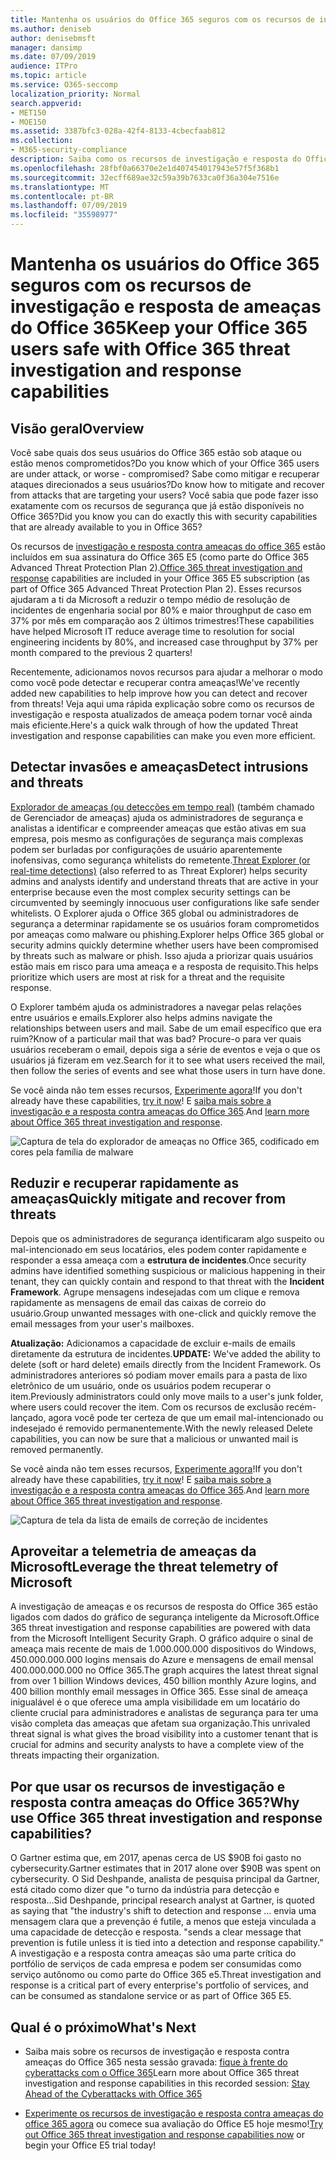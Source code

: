 ```yaml
---
title: Mantenha os usuários do Office 365 seguros com os recursos de investigação e resposta de ameaças do Office 365
ms.author: deniseb
author: denisebmsft
manager: dansimp
ms.date: 07/09/2019
audience: ITPro
ms.topic: article
ms.service: O365-seccomp
localization_priority: Normal
search.appverid:
- MET150
- MOE150
ms.assetid: 3387bfc3-028a-42f4-8133-4cbecfaab812
ms.collection:
- M365-security-compliance
description: Saiba como os recursos de investigação e resposta do Office 365 podem ajudar sua organização a detectar invasões e ameaças, e reduzir rapidamente e recuperar contra ameaças.
ms.openlocfilehash: 28fbf0a66370e2e1d407454017943e57f5f368b1
ms.sourcegitcommit: 32ecff689ae32c59a39b7633ca0f36a304e7516e
ms.translationtype: MT
ms.contentlocale: pt-BR
ms.lasthandoff: 07/09/2019
ms.locfileid: "35598977"
---
```

# <a name="keep-your-office-365-users-safe-with-office-365-threat-investigation-and-response-capabilities"></a><span data-ttu-id="dda63-103">Mantenha os usuários do Office 365 seguros com os recursos de investigação e resposta de ameaças do Office 365</span><span class="sxs-lookup"><span data-stu-id="dda63-103">Keep your Office 365 users safe with Office 365 threat investigation and response capabilities</span></span>

## <a name="overview"></a><span data-ttu-id="dda63-104">Visão geral</span><span class="sxs-lookup"><span data-stu-id="dda63-104">Overview</span></span>

<span data-ttu-id="dda63-105">Você sabe quais dos seus usuários do Office 365 estão sob ataque ou estão menos comprometidos?</span><span class="sxs-lookup"><span data-stu-id="dda63-105">Do you know which of your Office 365 users are under attack, or worse - compromised?</span></span> <span data-ttu-id="dda63-106">Sabe como mitigar e recuperar ataques direcionados a seus usuários?</span><span class="sxs-lookup"><span data-stu-id="dda63-106">Do know how to mitigate and recover from attacks that are targeting your users?</span></span> <span data-ttu-id="dda63-107">Você sabia que pode fazer isso exatamente com os recursos de segurança que já estão disponíveis no Office 365?</span><span class="sxs-lookup"><span data-stu-id="dda63-107">Did you know you can do exactly this with security capabilities that are already available to you in Office 365?</span></span> 
  
<span data-ttu-id="dda63-108">Os recursos de [investigação e resposta contra ameaças do office 365](office-365-ti.md) estão incluídos em sua assinatura do Office 365 E5 (como parte do Office 365 Advanced Threat Protection Plan 2).</span><span class="sxs-lookup"><span data-stu-id="dda63-108">[Office 365 threat investigation and response](office-365-ti.md) capabilities are included in your Office 365 E5 subscription (as part of Office 365 Advanced Threat Protection Plan 2).</span></span> <span data-ttu-id="dda63-109">Esses recursos ajudaram a ti da Microsoft a reduzir o tempo médio de resolução de incidentes de engenharia social por 80% e maior throughput de caso em 37% por mês em comparação aos 2 últimos trimestres!</span><span class="sxs-lookup"><span data-stu-id="dda63-109">These capabilities have helped Microsoft IT reduce average time to resolution for social engineering incidents by 80%, and increased case throughput by 37% per month compared to the previous 2 quarters!</span></span> 

<span data-ttu-id="dda63-110">Recentemente, adicionamos novos recursos para ajudar a melhorar o modo como você pode detectar e recuperar contra ameaças!</span><span class="sxs-lookup"><span data-stu-id="dda63-110">We've recently added new capabilities to help improve how you can detect and recover from threats!</span></span> <span data-ttu-id="dda63-111">Veja aqui uma rápida explicação sobre como os recursos de investigação e resposta atualizados de ameaça podem tornar você ainda mais eficiente.</span><span class="sxs-lookup"><span data-stu-id="dda63-111">Here's a quick walk through of how the updated Threat investigation and response capabilities can make you even more efficient.</span></span>
  
## <a name="detect-intrusions-and-threats"></a><span data-ttu-id="dda63-112">Detectar invasões e ameaças</span><span class="sxs-lookup"><span data-stu-id="dda63-112">Detect intrusions and threats</span></span>

<span data-ttu-id="dda63-113">[Explorador de ameaças (ou detecções em tempo real)](threat-explorer.md) (também chamado de Gerenciador de ameaças) ajuda os administradores de segurança e analistas a identificar e compreender ameaças que estão ativas em sua empresa, pois mesmo as configurações de segurança mais complexas podem ser burladas por configurações de usuário aparentemente inofensivas, como segurança whitelists do remetente.</span><span class="sxs-lookup"><span data-stu-id="dda63-113">[Threat Explorer (or real-time detections)](threat-explorer.md) (also referred to as Threat Explorer) helps security admins and analysts identify and understand threats that are active in your enterprise because even the most complex security settings can be circumvented by seemingly innocuous user configurations like safe sender whitelists.</span></span> <span data-ttu-id="dda63-114">O Explorer ajuda o Office 365 global ou administradores de segurança a determinar rapidamente se os usuários foram comprometidos por ameaças como malware ou phishing.</span><span class="sxs-lookup"><span data-stu-id="dda63-114">Explorer helps Office 365 global or security admins quickly determine whether users have been compromised by threats such as malware or phish.</span></span> <span data-ttu-id="dda63-115">Isso ajuda a priorizar quais usuários estão mais em risco para uma ameaça e a resposta de requisito.</span><span class="sxs-lookup"><span data-stu-id="dda63-115">This helps prioritize which users are most at risk for a threat and the requisite response.</span></span> 
  
<span data-ttu-id="dda63-116">O Explorer também ajuda os administradores a navegar pelas relações entre usuários e emails.</span><span class="sxs-lookup"><span data-stu-id="dda63-116">Explorer also helps admins navigate the relationships between users and mail.</span></span> <span data-ttu-id="dda63-117">Sabe de um email específico que era ruim?</span><span class="sxs-lookup"><span data-stu-id="dda63-117">Know of a particular mail that was bad?</span></span> <span data-ttu-id="dda63-118">Procure-o para ver quais usuários receberam o email, depois siga a série de eventos e veja o que os usuários já fizeram em vez.</span><span class="sxs-lookup"><span data-stu-id="dda63-118">Search for it to see what users received the mail, then follow the series of events and see what those users in turn have done.</span></span>

<span data-ttu-id="dda63-119">Se você ainda não tem esses recursos, [Experimente agora](https://aka.ms/tryo365threatintel3)!</span><span class="sxs-lookup"><span data-stu-id="dda63-119">If you don't already have these capabilities, [try it now](https://aka.ms/tryo365threatintel3)!</span></span> <span data-ttu-id="dda63-120">E [saiba mais sobre a investigação e a resposta contra ameaças do Office 365](https://aka.ms/readmoreabouto365threatintel).</span><span class="sxs-lookup"><span data-stu-id="dda63-120">And [learn more about Office 365 threat investigation and response](https://aka.ms/readmoreabouto365threatintel).</span></span>
  
![Captura de tela do explorador de ameaças no Office 365, codificado em cores pela família de malware](media/591338dd-252a-437d-b5f2-87aa42e74b0c.png)
  
## <a name="quickly-mitigate-and-recover-from-threats"></a><span data-ttu-id="dda63-122">Reduzir e recuperar rapidamente as ameaças</span><span class="sxs-lookup"><span data-stu-id="dda63-122">Quickly mitigate and recover from threats</span></span>

<span data-ttu-id="dda63-123">Depois que os administradores de segurança identificaram algo suspeito ou mal-intencionado em seus locatários, eles podem conter rapidamente e responder a essa ameaça com a **estrutura de incidentes**.</span><span class="sxs-lookup"><span data-stu-id="dda63-123">Once security admins have identified something suspicious or malicious happening in their tenant, they can quickly contain and respond to that threat with the **Incident Framework**.</span></span> <span data-ttu-id="dda63-124">Agrupe mensagens indesejadas com um clique e remova rapidamente as mensagens de email das caixas de correio do usuário.</span><span class="sxs-lookup"><span data-stu-id="dda63-124">Group unwanted messages with one-click and quickly remove the email messages from your user's mailboxes.</span></span> 
  
 <span data-ttu-id="dda63-125">**Atualização:** Adicionamos a capacidade de excluir e-mails de emails diretamente da estrutura de incidentes.</span><span class="sxs-lookup"><span data-stu-id="dda63-125">**UPDATE:** We've added the ability to delete (soft or hard delete) emails directly from the Incident Framework.</span></span> <span data-ttu-id="dda63-126">Os administradores anteriores só podiam mover emails para a pasta de lixo eletrônico de um usuário, onde os usuários podem recuperar o item.</span><span class="sxs-lookup"><span data-stu-id="dda63-126">Previously administrators could only move mails to a user's junk folder, where users could recover the item.</span></span> <span data-ttu-id="dda63-127">Com os recursos de exclusão recém-lançado, agora você pode ter certeza de que um email mal-intencionado ou indesejado é removido permanentemente.</span><span class="sxs-lookup"><span data-stu-id="dda63-127">With the newly released Delete capabilities, you can now be sure that a malicious or unwanted mail is removed permanently.</span></span> 
  
<span data-ttu-id="dda63-128">Se você ainda não tem esses recursos, [Experimente agora](https://aka.ms/tryo365threatintel3)!</span><span class="sxs-lookup"><span data-stu-id="dda63-128">If you don't already have these capabilities, [try it now](https://aka.ms/tryo365threatintel3)!</span></span> <span data-ttu-id="dda63-129">E [saiba mais sobre a investigação e a resposta contra ameaças do Office 365](https://aka.ms/readmoreabouto365threatintel).</span><span class="sxs-lookup"><span data-stu-id="dda63-129">And [learn more about Office 365 threat investigation and response](https://aka.ms/readmoreabouto365threatintel).</span></span>
  
![Captura de tela da lista de emails de correção de incidentes](media/9d8452d3-d8d2-4b26-81f9-76396e08dd17.png)
  
## <a name="leverage-the-threat-telemetry-of-microsoft"></a><span data-ttu-id="dda63-131">Aproveitar a telemetria de ameaças da Microsoft</span><span class="sxs-lookup"><span data-stu-id="dda63-131">Leverage the threat telemetry of Microsoft</span></span>

<span data-ttu-id="dda63-132">A investigação de ameaças e os recursos de resposta do Office 365 estão ligados com dados do gráfico de segurança inteligente da Microsoft.</span><span class="sxs-lookup"><span data-stu-id="dda63-132">Office 365 threat investigation and response capabilities are powered with data from the Microsoft Intelligent Security Graph.</span></span> <span data-ttu-id="dda63-133">O gráfico adquire o sinal de ameaça mais recente de mais de 1.000.000.000 dispositivos do Windows, 450.000.000.000 logins mensais do Azure e mensagens de email mensal 400.000.000.000 no Office 365.</span><span class="sxs-lookup"><span data-stu-id="dda63-133">The graph acquires the latest threat signal from over 1 billion Windows devices, 450 billion monthly Azure logins, and 400 billion monthly email messages in Office 365.</span></span> <span data-ttu-id="dda63-134">Esse sinal de ameaça inigualável é o que oferece uma ampla visibilidade em um locatário do cliente crucial para administradores e analistas de segurança para ter uma visão completa das ameaças que afetam sua organização.</span><span class="sxs-lookup"><span data-stu-id="dda63-134">This unrivaled threat signal is what gives the broad visibility into a customer tenant that is crucial for admins and security analysts to have a complete view of the threats impacting their organization.</span></span> 
  
   
## <a name="why-use-office-365-threat-investigation-and-response-capabilities"></a><span data-ttu-id="dda63-135">Por que usar os recursos de investigação e resposta contra ameaças do Office 365?</span><span class="sxs-lookup"><span data-stu-id="dda63-135">Why use Office 365 threat investigation and response capabilities?</span></span>

<span data-ttu-id="dda63-136">O Gartner estima que, em 2017, apenas cerca de US $90B foi gasto no cybersecurity.</span><span class="sxs-lookup"><span data-stu-id="dda63-136">Gartner estimates that in 2017 alone over $90B was spent on cybersecurity.</span></span> <span data-ttu-id="dda63-137">O Sid Deshpande, analista de pesquisa principal da Gartner, está citado como dizer que "o turno da indústria para detecção e resposta...</span><span class="sxs-lookup"><span data-stu-id="dda63-137">Sid Deshpande, principal research analyst at Gartner, is quoted as saying that "the industry's shift to detection and response …</span></span> <span data-ttu-id="dda63-138">envia uma mensagem clara que a prevenção é futile, a menos que esteja vinculada a uma capacidade de detecção e resposta. "</span><span class="sxs-lookup"><span data-stu-id="dda63-138">sends a clear message that prevention is futile unless it is tied into a detection and response capability."</span></span> <span data-ttu-id="dda63-139">A investigação e a resposta contra ameaças são uma parte crítica do portfólio de serviços de cada empresa e podem ser consumidas como serviço autônomo ou como parte do Office 365 e5.</span><span class="sxs-lookup"><span data-stu-id="dda63-139">Threat investigation and response is a critical part of every enterprise's portfolio of services, and can be consumed as standalone service or as part of Office 365 E5.</span></span>
  
## <a name="whats-next"></a><span data-ttu-id="dda63-140">Qual é o próximo</span><span class="sxs-lookup"><span data-stu-id="dda63-140">What's Next</span></span>

- <span data-ttu-id="dda63-141">Saiba mais sobre os recursos de investigação e resposta contra ameaças do Office 365 nesta sessão gravada: [fique à frente do cyberattacks com o Office 365](https://myignite.microsoft.com/videos/53723)</span><span class="sxs-lookup"><span data-stu-id="dda63-141">Learn more about Office 365 threat investigation and response capabilities  in this recorded session: [Stay Ahead of the Cyberattacks with Office 365](https://myignite.microsoft.com/videos/53723)</span></span>
    
- <span data-ttu-id="dda63-142">[Experimente os recursos de investigação e resposta contra ameaças do office 365 agora](https://aka.ms/tryo365threatintel3) ou comece sua avaliação do Office E5 hoje mesmo!</span><span class="sxs-lookup"><span data-stu-id="dda63-142">[Try out Office 365 threat investigation and response capabilities now](https://aka.ms/tryo365threatintel3) or begin your Office E5 trial today!</span></span> 
    


